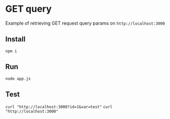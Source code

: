 # GET query
Example of retrieving GET request query params on `http://localhost:3000`

## Install
`npm i`

## Run
`node app.js`

## Test
`curl "http://localhost:3000?id=1&var=test"`
`curl "http://localhost:3000"`
